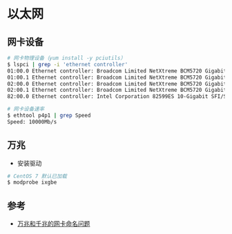 # 以太网

## 网卡设备

```sh
# 网卡物理设备（yum install -y pciutils）
$ lspci | grep -i 'ethernet controller'
01:00.0 Ethernet controller: Broadcom Limited NetXtreme BCM5720 Gigabit Ethernet PCIe
01:00.1 Ethernet controller: Broadcom Limited NetXtreme BCM5720 Gigabit Ethernet PCIe
02:00.0 Ethernet controller: Broadcom Limited NetXtreme BCM5720 Gigabit Ethernet PCIe
02:00.1 Ethernet controller: Broadcom Limited NetXtreme BCM5720 Gigabit Ethernet PCIe
82:00.0 Ethernet controller: Intel Corporation 82599ES 10-Gigabit SFI/SFP+ Network Connection (rev 01)
```

```sh
# 网卡设备速率
$ ethtool p4p1 | grep Speed
Speed: 10000Mb/s
```

## 万兆

* 安装驱动

```sh
# CentOS 7 默认已加载
$ modprobe ixgbe
```

## 参考

* [万兆和千兆的网卡命名问题](https://www.jianshu.com/p/d501b8875295)
